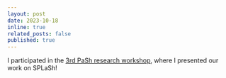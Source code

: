 ```yaml
---
layout: post
date: 2023-10-18
inline: true
related_posts: false
published: true
---
```


I participated in the [3rd PaSh research workshop](https://docs.google.com/document/d/1sAwonBVJr4tCBQdaoXGRAr5R4pi-Jw7Oumf_VQg-nQs/edit?usp=sharing), where I presented our work on SPLaSh!
